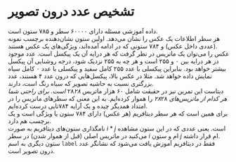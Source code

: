 # تشخیص عدد درون تصویر

داده آموزشی مسئله دارای ۶۰۰۰۰ سطر و ۷۸۵ ستون است.
    <br>
   هر سطر اطلاعات یک عکس را نشان می‌دهد. اولین ستون نشان‌دهنده برچسب نمونه (عددی داخل عکس) و ۷۸۴ ستونی که در ادامه آمده‌اند، ویژگی‌های یک عکس هستند.
    <br>
       عکس را می‌توان یک ماتریس در نظر گرفت که هر درایه آن یک پیکسل است. عدد موجود در هر درایه بین ۰ و ۲۵۵ است و هر چه به ۲۵۵ نزدیک شود، درجه روشنایی آن پیکسل بیشتر خواهد بود. بنابراین پیکسلی با عدد ۲۵۵ کامل سفید و پیکسلی با عدد ۰ کامل سیاه نمایش داده خواهد شد. مثلا در عکس بالا، پیکسل‌هایی که درون عدد ۴ هستند، عدد بزرگتری نسبت به حاشیه تصویر که سیاه رنگ است، دارند.
    <br>
    دیتاست این تمرین نیز در حقیقت شامل ۶۰ هزار ماتریس ۲۸*۲۸ است. برای راحتی شما هر کدام از ماتریس‌های ۲۸*۲۸ را هموار کرده‌ایم. به این معنی که سطرهای ماتریس را در امتداد همدیگر چیده و یک آرایه ۷۸۴تایی درست کرده‌ایم.
    <br>
    برای همین است که هر سطر دیتافریم (هر عکس) دارای ۷۸۴ ستون یا ویژگی است و یک برچسب هم دارد.
    <br>
    نامگذاری ستون‌های دیتافریم به صورت $i*j$ است. یعنی عددی که در این ستون مشاهده می‌کنید در ماتریس اصلی (قبل از هموار شدن) در سطر $i$ ام و ستون $j$ ام قرار داشته.
    <br>
    ستون دیگری به اسم <code>label</code> فقط در دیتافریم آموزش یافت می‌شود که نشانگر عدد درون تصویر است.

